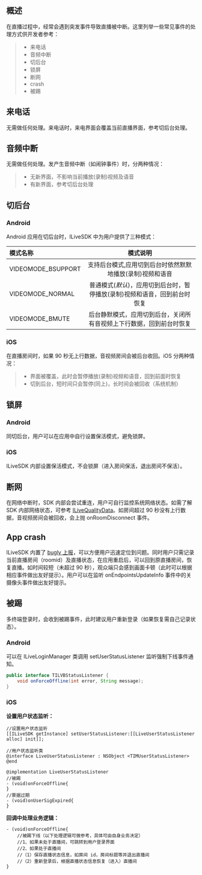 ## 概述

在直播过程中，经常会遇到突发事件导致直播被中断。这里列举一些常见事件的处理方式供开发者参考：

>* 来电话
>* 音频中断
>* 切后台
>* 锁屏
>* 断网
>* crash
>* 被踢

## 来电话

无需做任何处理。来电话时，来电界面会覆盖当前直播界面，参考切后台处理。

## 音频中断

无需做任何处理。发产生音频中断（如闹钟事件）时，分两种情况：

>* 无新界面，不影响当前播放(录制)视频及语音
>* 有新界面，参考切后台处理

## 切后台

### Android

Android 应用在切后台时，ILiveSDK 中为用户提供了三种模式：

模式名称|模式说明
:--|:--:
VIDEOMODE_BSUPPORT|支持后台模式,应用切到后台时依然默默地播放(录制)视频和语音
VIDEOMODE_NORMAL|普通模式(*默认*)，应用切到后台时，暂停播放(录制)视频和语音，回到前台时恢复
VIDEOMODE_BMUTE|后台静默模式，应用切到后台，关闭所有音视频上下行数据，回到前台时恢复

### iOS

在直播房间时，如果 90 秒无上行数据，音视频房间会被后台收回。iOS 分两种情况：

>* 界面被覆盖，此时会暂停播放(录制)视频和语音，回到前面时恢复
>* 切到后台，短时间只会暂停(同上)，长时间会被回收（系统机制）

## 锁屏

### Android

同切后台，用户可以在应用中自行设置保活模式，避免锁屏。

### iOS

ILiveSDK 内部设置保活模式，不会锁屏（进入房间保活，退出房间不保活）。

## 断网

在网络中断时，SDK 内部会尝试重连，用户可自行监控系统网络状态。如需了解 SDK 内部网络状态，可参考 [ILiveQualityData](https://github.com/zhaoyang21cn/ILiveSDK_Android_Demos/blob/master/doc/ILiveSDK/quality.md)。如房间超过 90 秒没有上行数据，音视频房间会被回收，会上抛 onRoomDisconnect 事件。

## App crash

ILiveSDK 内置了 [bugly 上报](https://bugly.qq.com/v2/)，可以方便用户迅速定位到问题。同时用户只需记录当前直播房间（roomid）及直播状态，在应用重启后，可以回到原直播房间，恢复直播。如时间较短（未超过 90 秒），观众端只会感到画面卡顿（此时可以根据相应事件做出友好提示）。用户可以在监听 onEndpointsUpdateInfo 事件中的关摄像头事件做出友好提示。

## 被踢

多终端登录时，会收到被踢事件，此时建议用户重新登录（如果恢复需自己记录状态）。

### Android

可以在 ILiveLoginManager 类调用 setUserStatusListener 监听强制下线事件通知。

```java
public interface TILVBStatusListener {
    void onForceOffline(int error, String message);
}
```

### iOS

**设置用户状态监听：**

```
//设置用户状态监听
[[ILiveSDK getInstance] setUserStatusListener:[[LiveUserStatusListener alloc] init]];
```

```
//用户状态监听类
@interface LiveUserStatusListener : NSObject <TIMUserStatusListener>
@end

@implementation LiveUserStatusListener
//被踢
- (void)onForceOffline{
}
//票据过期
- (void)onUserSigExpired{
}
```

**回调中处理业务逻辑：**

```
- (void)onForceOffline{
    //被踢下线（以下处理逻辑可做参考，具体可由自身业务决定）
    //1、如果未处于直播间，可跳转到用户登录界面
    //2、如果处于直播间
    //（1）保存直播状态信息，如房间 id，房间标题等并退出直播间
    //（2）重新登录后，根据直播状态信息恢复（进入）直播间
}
```
